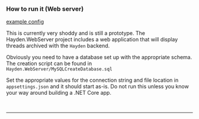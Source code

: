 ### How to run it (Web server)

[example config](../Hayden.WebServer/appsettings.json)

This is currently very shoddy and is still a prototype. The Hayden.WebServer project includes a web application that will display threads archived with the `Hayden` backend.

Obviously you need to have a database set up with the appropriate schema. The creation script can be found in `Hayden.WebServer/MySQLCreateDatabase.sql`

Set the appropriate values for the connection string and file location in `appsettings.json` and it should start as-is. Do not run this unless you know your way around building a .NET Core app.

&nbsp;

------